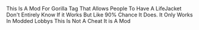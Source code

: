 This Is A Mod For Gorilla Tag That Allows People To Have A LifeJacket Don't Entirely Know If it Works But Like 90% Chance It Does. It Only Works In Modded Lobbys This Is Not A Cheat It is A Mod
